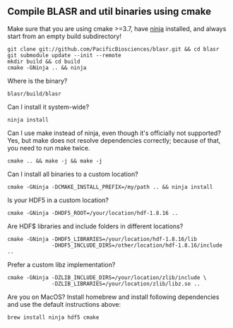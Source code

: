 ## Compile BLASR and util binaries using cmake

Make sure that you are using cmake >=3.7, have [ninja](https://ninja-build.org/)
installed, and always start from an empty build subdirectory!

    git clone git://github.com/PacificBiosciences/blasr.git && cd blasr
    git submodule update --init --remote
    mkdir build && cd build
    cmake -GNinja .. && ninja

Where is the binary?

    blasr/build/blasr

Can I install it system-wide?

    ninja install

Can I use make instead of ninja, even though it's officially not supported?
Yes, but make does not resolve dependencies correctly;
because of that, you need to run make twice.

    cmake .. && make -j && make -j

Can I install all binaries to a custom location?

    cmake -GNinja -DCMAKE_INSTALL_PREFIX=/my/path .. && ninja install

Is your HDF5 in a custom location?

    cmake -GNinja -DHDF5_ROOT=/your/location/hdf-1.8.16 ..

Are HDF$ libraries and include folders in different locations?

    cmake -GNinja -DHDF5_LIBRARIES=/your/location/hdf-1.8.16/lib
                  -DHDF5_INCLUDE_DIRS=/other/location/hdf-1.8.16/include ..

Prefer a custom libz implementation?

    cmake -GNinja -DZLIB_INCLUDE_DIRS=/your/location/zlib/include \
                  -DZLIB_LIBRARIES=/your/location/zlib/libz.so ..

Are you on MacOS? Install homebrew and install following dependencies and
use the default instructions above:

    brew install ninja hdf5 cmake
